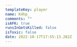 ```yaml
---
templateKey: player
name: K4hp_
comments: ""
isAFK: true
runsInGetsKilled: false
isToxic: false
date: 2022-10-17T17:55:13.282Z
---
```

